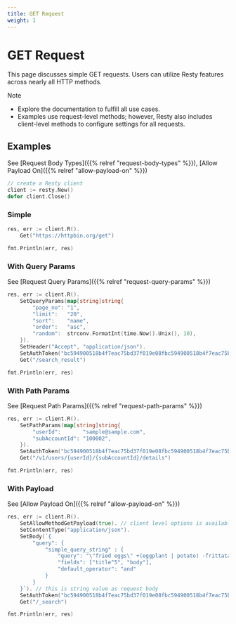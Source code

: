 ```yaml
---
title: GET Request
weight: 1
---
```


# GET Request

This page discusses simple GET requests. Users can utilize Resty features across nearly all HTTP methods.

> [!NOTE]
> * Explore the documentation to fulfill all use cases.
> * Examples use request-level methods; however, Resty also includes client-level methods to configure settings for all requests.

## Examples

See [Request Body Types]({{% relref "request-body-types" %}}), [Allow Payload On]({{% relref "allow-payload-on" %}})

```go
// create a Resty client
client := resty.New()
defer client.Close()
```

### Simple

```go
res, err := client.R().
    Get("https://httpbin.org/get")

fmt.Println(err, res)
```

### With Query Params

See [Request Query Params]({{% relref "request-query-params" %}})

```go
res, err := client.R().
    SetQueryParams(map[string]string{
        "page_no": "1",
        "limit":   "20",
        "sort":    "name",
        "order":   "asc",
        "random":  strconv.FormatInt(time.Now().Unix(), 10),
    }).
    SetHeader("Accept", "application/json").
    SetAuthToken("bc594900518b4f7eac75bd37f019e08fbc594900518b4f7eac75bd37f019e08f").
    Get("/search_result")

fmt.Println(err, res)
```

### With Path Params

See [Request Path Params]({{% relref "request-path-params" %}})

```go
res, err := client.R().
    SetPathParams(map[string]string{
		"userId":       "sample@sample.com",
		"subAccountId": "100002",
	}).
    SetAuthToken("bc594900518b4f7eac75bd37f019e08fbc594900518b4f7eac75bd37f019e08f").
    Get("/v1/users/{userId}/{subAccountId}/details")

fmt.Println(err, res)
```

### With Payload

See [Allow Payload On]({{% relref "allow-payload-on" %}})

```go
res, err := client.R().
    SetAllowMethodGetPayload(true). // client level options is available
    SetContentType("application/json").
    SetBody(`{
        "query": {
            "simple_query_string" : {
                "query": "\"fried eggs\" +(eggplant | potato) -frittata",
                "fields": ["title^5", "body"],
                "default_operator": "and"
            }
        }
    }`). // this is string value as request body
    SetAuthToken("bc594900518b4f7eac75bd37f019e08fbc594900518b4f7eac75bd37f019e08f").
    Get("/_search")

fmt.Println(err, res)
```